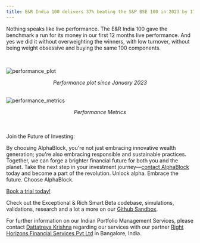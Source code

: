 ```yaml
---
title: E&R India 100 delivers 37% beating the S&P BSE 100 in 2023 by 17%
---
```


Nothing speaks like live performance. The E&R India 100 gave the benchmark a run for its money in our first 12 months live performance. And yes we did it without overweighting the winners, with low turnover, without being weight obsessive and buying the same 100 components.

<br>

![performance_plot](https://media.licdn.com/dms/image/v2/D5612AQF1L5M32Rf-Aw/article-inline_image-shrink_1500_2232/article-inline_image-shrink_1500_2232/0/1705698215783?e=1755129600&v=beta&t=fDbcatFXRTaKCK1kb-inMvuvISCAuEpRBp5CwAC2Mp4)

<div align="center"><em>Performance plot since January 2023</em><br><br></div>

![performance_metrics](https://media.licdn.com/dms/image/v2/D5612AQGS7LjXrHMOgQ/article-inline_image-shrink_1500_2232/article-inline_image-shrink_1500_2232/0/1705698735040?e=1755129600&v=beta&t=pkEnwxkxehDsV1hCYvNN4PvRrpD9w70HRFyyuZeAq64)
<div align="center"><em>Performance Metrics</em><br><br></div>

<br>

Join the Future of Investing:

By choosing AlphaBlock, you're not just embracing innovative wealth generation; you're also embracing responsible and sustainable practices. Together, we can forge a brighter financial future for both you and the planet. Take the next step in your investment journey—[contact AlphaBlock](https://calendly.com/mukulpal/alphablock?month=2024-04) today and become a part of the revolution. Unlock alpha. Embrace the future. Choose AlphaBlock.

[Book a trial today!](https://calendly.com/mukulpal/alphablock)

Check out the Exceptional & Rich Smart Beta codebase, simulations, validations, research and a lot a more on our [Github Sandbox](https://github.com/alphablockorg/SandBox---RankingAndPortfolioBuilding).

For further information on our Indian Portfolio Management Services, please contact [Dattatreya Krishna](https://www.linkedin.com/in/dattatreyabk/?lipi=urn%3Ali%3Apage%3Ad_flagship3_pulse_read%3B9j0F6inaQvqCdjpJY%2BlO5w%3D%3D) regarding our services with our partner [Right Horizons Financial Services Pvt Ltd](https://www.linkedin.com/company/right-horizons-investment-advisory-and-wealth-management-pvt--ltd-/?lipi=urn%3Ali%3Apage%3Ad_flagship3_pulse_read%3B9j0F6inaQvqCdjpJY%2BlO5w%3D%3D) in Bangalore, India.